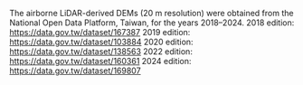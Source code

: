 The airborne LiDAR-derived DEMs (20 m resolution) were obtained from the National Open Data Platform, Taiwan, for the years 2018–2024.
2018 edition: https://data.gov.tw/dataset/167387
2019 edition: https://data.gov.tw/dataset/103884
2020 edition: https://data.gov.tw/dataset/138563
2022 edition: https://data.gov.tw/dataset/160361
2024 edition: https://data.gov.tw/dataset/169807
